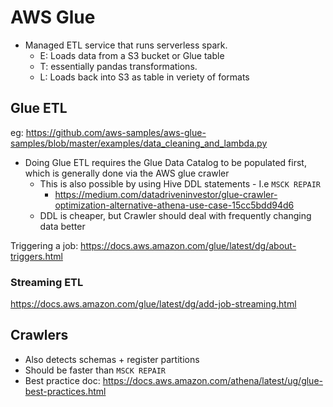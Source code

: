 # AWS Glue

- Managed ETL service that runs serverless spark.
  - E: Loads data from a S3 bucket or Glue table
  - T: essentially pandas transformations.
  - L: Loads back into S3 as table in veriety of formats



## Glue ETL

eg: https://github.com/aws-samples/aws-glue-samples/blob/master/examples/data_cleaning_and_lambda.py

- Doing Glue ETL requires the Glue Data Catalog to be populated first, which is generally done via the AWS glue crawler
  - This is also possible by using Hive DDL statements - I.e `MSCK REPAIR`
    - https://medium.com/datadriveninvestor/glue-crawler-optimization-alternative-athena-use-case-15cc5bdd94d6
  - DDL is cheaper, but Crawler should deal with frequently changing data better


Triggering a job: https://docs.aws.amazon.com/glue/latest/dg/about-triggers.html


### Streaming ETL

https://docs.aws.amazon.com/glue/latest/dg/add-job-streaming.html





## Crawlers

- Also detects schemas + register partitions
- Should be faster than `MSCK REPAIR`
- Best practice doc: https://docs.aws.amazon.com/athena/latest/ug/glue-best-practices.html














